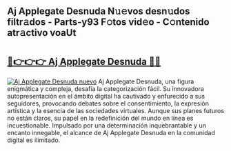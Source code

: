 ## Aj Applegate Desnuda N𝚞𝚎vos desn𝚞dos filtr𝚊dos - Parts-y93 F𝚘tos vid𝚎o - C𝚘ntenido atr𝚊ctivo voaUt

# <h2><a href="http://mb6l88.tromn.icu/?c=Aj+Applegate+Desnuda">🔗👉👉👉 Aj Applegate Desnuda 🔗🔗</a></h2>

[![Aj Applegate Desnuda nuevo](https://i.imgur.com/pEAQMta.gif)](http://mb6l88.tromn.icu/?c=Aj+Applegate+Desnuda)
Aj Applegate Desnuda, una figura enigmática y compleja, desafía la categorización fácil. Su innovadora autopresentación en el ámbito digital ha cautivado y enfurecido a sus seguidores, provocando debates sobre el consentimiento, la expresión artística y la esencia de las sociedades virtuales. Aunque sus planes futuros no están claros, su papel en la redefinición del mundo en línea es incuestionable. Impulsado por una determinación inquebrantable y un encanto innegable, el alcance de Aj Applegate Desnuda en la comunidad digital es ilimitado.
